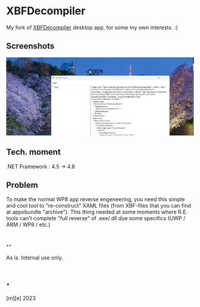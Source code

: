 # XBFDecompiler

My fork of [XBFDecompiler](https://github.com/TeamGnome/XbfDecompiler) desktop app, for some my own interests. :)

## Screenshots

![image](/Images/shot1.png)

## Tech. moment
.NET Framework : 4.5 -> 4.8

## Problem
To make the normal WP8 app reverse engeneering, you need this simple and cool tool to "re-construct" XAML files (from XBF-files that you can find at appxbundle "archive"). This thing needed at some moments where R.E. tools can't complete "full reverse" of .exe/.dll due some specifics (UWP / ARM / WP8 / etc.) 

## ..

As is. Internal use only. 

# .
[m][e] 2023